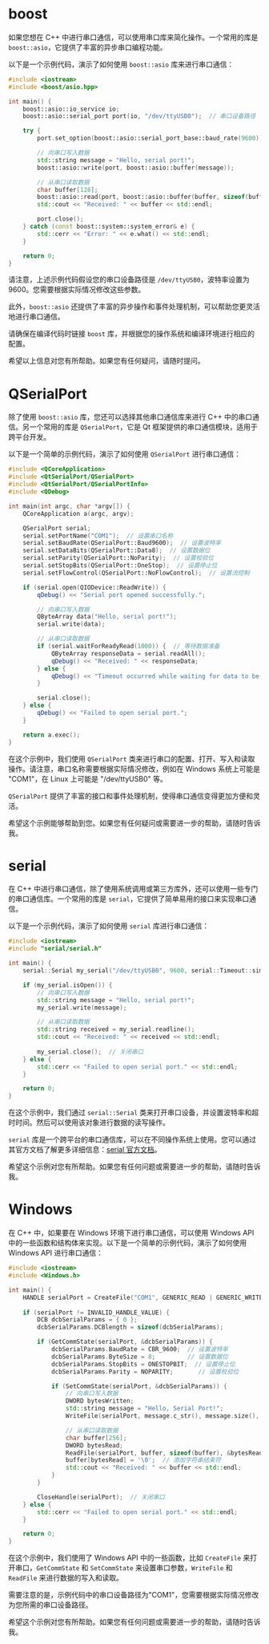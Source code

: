# boost

如果您想在 C++ 中进行串口通信，可以使用串口库来简化操作。一个常用的库是 `boost::asio`，它提供了丰富的异步串口编程功能。

以下是一个示例代码，演示了如何使用 `boost::asio` 库来进行串口通信：

```cpp
#include <iostream>
#include <boost/asio.hpp>

int main() {
    boost::asio::io_service io;
    boost::asio::serial_port port(io, "/dev/ttyUSB0");  // 串口设备路径

    try {
        port.set_option(boost::asio::serial_port_base::baud_rate(9600));  // 波特率设置为9600

        // 向串口写入数据
        std::string message = "Hello, serial port!";
        boost::asio::write(port, boost::asio::buffer(message));

        // 从串口读取数据
        char buffer[128];
        boost::asio::read(port, boost::asio::buffer(buffer, sizeof(buffer)));
        std::cout << "Received: " << buffer << std::endl;

        port.close();
    } catch (const boost::system::system_error& e) {
        std::cerr << "Error: " << e.what() << std::endl;
    }

    return 0;
}
```

请注意，上述示例代码假设您的串口设备路径是 `/dev/ttyUSB0`，波特率设置为 9600。您需要根据实际情况修改这些参数。

此外，`boost::asio` 还提供了丰富的异步操作和事件处理机制，可以帮助您更灵活地进行串口通信。

请确保在编译代码时链接 `boost` 库，并根据您的操作系统和编译环境进行相应的配置。

希望以上信息对您有所帮助。如果您有任何疑问，请随时提问。

# QSerialPort

除了使用 `boost::asio` 库，您还可以选择其他串口通信库来进行 C++ 中的串口通信。另一个常用的库是 `QSerialPort`，它是 Qt 框架提供的串口通信模块，适用于跨平台开发。

以下是一个简单的示例代码，演示了如何使用 `QSerialPort` 进行串口通信：

```cpp
#include <QCoreApplication>
#include <QtSerialPort/QSerialPort>
#include <QtSerialPort/QSerialPortInfo>
#include <QDebug>

int main(int argc, char *argv[]) {
    QCoreApplication a(argc, argv);

    QSerialPort serial;
    serial.setPortName("COM1");  // 设置串口名称
    serial.setBaudRate(QSerialPort::Baud9600);  // 设置波特率
    serial.setDataBits(QSerialPort::Data8);  // 设置数据位
    serial.setParity(QSerialPort::NoParity);  // 设置校验位
    serial.setStopBits(QSerialPort::OneStop);  // 设置停止位
    serial.setFlowControl(QSerialPort::NoFlowControl);  // 设置流控制

    if (serial.open(QIODevice::ReadWrite)) {
        qDebug() << "Serial port opened successfully.";

        // 向串口写入数据
        QByteArray data("Hello, serial port!");
        serial.write(data);

        // 从串口读取数据
        if (serial.waitForReadyRead(1000)) {  // 等待数据准备
            QByteArray responseData = serial.readAll();
            qDebug() << "Received: " << responseData;
        } else {
            qDebug() << "Timeout occurred while waiting for data to be ready.";
        }

        serial.close();
    } else {
        qDebug() << "Failed to open serial port.";
    }

    return a.exec();
}
```

在这个示例中，我们使用 `QSerialPort` 类来进行串口的配置、打开、写入和读取操作。请注意，串口名称需要根据实际情况修改，例如在 Windows 系统上可能是 "COM1"，在 Linux 上可能是 "/dev/ttyUSB0" 等。

`QSerialPort` 提供了丰富的接口和事件处理机制，使得串口通信变得更加方便和灵活。

希望这个示例能够帮助到您。如果您有任何疑问或需要进一步的帮助，请随时告诉我。

# serial

在 C++ 中进行串口通信，除了使用系统调用或第三方库外，还可以使用一些专门的串口通信库。一个常用的库是 `serial`，它提供了简单易用的接口来实现串口通信。

以下是一个示例代码，演示了如何使用 `serial` 库进行串口通信：

```cpp
#include <iostream>
#include "serial/serial.h"

int main() {
    serial::Serial my_serial("/dev/ttyUSB0", 9600, serial::Timeout::simpleTimeout(1000));  // 打开串口设备

    if (my_serial.isOpen()) {
        // 向串口写入数据
        std::string message = "Hello, serial port!";
        my_serial.write(message);

        // 从串口读取数据
        std::string received = my_serial.readline();
        std::cout << "Received: " << received << std::endl;
        
        my_serial.close();  // 关闭串口
    } else {
        std::cerr << "Failed to open serial port." << std::endl;
    }

    return 0;
}
```

在这个示例中，我们通过 `serial::Serial` 类来打开串口设备，并设置波特率和超时时间。然后可以使用该对象进行数据的读写操作。

`serial` 库是一个跨平台的串口通信库，可以在不同操作系统上使用。您可以通过其官方文档了解更多详细信息：[serial 官方文档](https://github.com/wjwwood/serial)。

希望这个示例对您有所帮助。如果您有任何问题或需要进一步的帮助，请随时告诉我。

# Windows

在 C++ 中，如果要在 Windows 环境下进行串口通信，可以使用 Windows API 中的一些函数和结构体来实现。以下是一个简单的示例代码，演示了如何使用 Windows API 进行串口通信：

```cpp
#include <iostream>
#include <Windows.h>

int main() {
    HANDLE serialPort = CreateFile("COM1", GENERIC_READ | GENERIC_WRITE, 0, NULL, OPEN_EXISTING, 0, NULL);
    
    if (serialPort != INVALID_HANDLE_VALUE) {
        DCB dcbSerialParams = { 0 };
        dcbSerialParams.DCBlength = sizeof(dcbSerialParams);

        if (GetCommState(serialPort, &dcbSerialParams)) {
            dcbSerialParams.BaudRate = CBR_9600;  // 设置波特率
            dcbSerialParams.ByteSize = 8;         // 设置数据位
            dcbSerialParams.StopBits = ONESTOPBIT;  // 设置停止位
            dcbSerialParams.Parity = NOPARITY;       // 设置校验位

            if (SetCommState(serialPort, &dcbSerialParams)) {
                // 向串口写入数据
                DWORD bytesWritten;
                std::string message = "Hello, Serial Port!";
                WriteFile(serialPort, message.c_str(), message.size(), &bytesWritten, NULL);

                // 从串口读取数据
                char buffer[256];
                DWORD bytesRead;
                ReadFile(serialPort, buffer, sizeof(buffer), &bytesRead, NULL);
                buffer[bytesRead] = '\0';  // 添加字符串结束符
                std::cout << "Received: " << buffer << std::endl;
            }
        }

        CloseHandle(serialPort);  // 关闭串口
    } else {
        std::cerr << "Failed to open serial port." << std::endl;
    }

    return 0;
}
```

在这个示例中，我们使用了 Windows API 中的一些函数，比如 `CreateFile` 来打开串口，`GetCommState` 和 `SetCommState` 来设置串口参数，`WriteFile` 和 `ReadFile` 来进行数据的写入和读取。

需要注意的是，示例代码中的串口设备路径为"COM1"，您需要根据实际情况修改为您所需的串口设备路径。

希望这个示例对您有所帮助。如果您有任何问题或需要进一步的帮助，请随时告诉我。